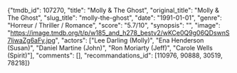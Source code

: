 {"tmdb_id": 107270, "title": "Molly & The Ghost", "original_title": "Molly & The Ghost", "slug_title": "molly-the-ghost", "date": "1991-01-01", "genre": "Horreur / Thriller / Romance", "score": "5.7/10", "synopsis": "", "image": "https://image.tmdb.org/t/p/w185_and_h278_bestv2/wKCe0Q9g06QDswnS7ljwaZg6aFy.jpg", "actors": ["Lee Darling (Molly)", "Ena Henderson (Susan)", "Daniel Martine (John)", "Ron Moriarty (Jeff)", "Carole Wells (Spirit)"], "comments": [], "recommandations_id": [110976, 90888, 30519, 78218]}